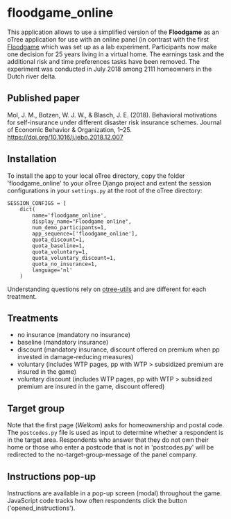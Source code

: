 # floodgame_online

This application allows to use a simplified version of the **Floodgame** as an oTree application for use with an online panel (in contrast with the first [Floodgame](https://github.com/jantsje/floodgame) which was set up as a lab experiment. Participants now make one decision for 25 years living in a virtual home. The earnings task and the additional risk and time preferences tasks have been removed.  The experiment was conducted in July 2018 among 2111 homeowners in the Dutch river delta.

## Published paper
Mol, J. M., Botzen, W. J. W., & Blasch, J. E. (2018). Behavioral motivations for self-insurance under different disaster risk insurance schemes. Journal of Economic Behavior & Organization, 1–25. https://doi.org/10.1016/j.jebo.2018.12.007

## Installation
To install the app to your local oTree directory, copy the folder 'floodgame_online' to your oTree Django project and extent the session configurations in your ```settings.py``` at the root of the oTree directory:

```
SESSION_CONFIGS = [
    dict(
        name='floodgame_online',
        display_name="Floodgame online",
        num_demo_participants=1,
        app_sequence=['floodgame_online'],
        quota_discount=1,
        quota_baseline=1,
        quota_voluntary=1,
        quota_voluntary_discount=1,
        quota_no_insurance=1,
        language='nl'
    )
```

Understanding questions rely on [otree-utils](https://github.com/WZBSocialScienceCenter/otreeutils) and are different for each treatment.

## Treatments
* no insurance (mandatory no insurance)
* baseline (mandatory insurance)
* discount (mandatory insurance, discount offered on premium when pp invested in damage-reducing measures)
* voluntary (includes WTP pages, pp with WTP > subsidized premium are insured in the game)
* voluntary discount (includes WTP pages, pp with WTP > subsidized premium are insured in the game, discount offered)

## Target group
Note that the first page (*Welkom*) asks for homeownership and postal code. The ```postcodes.py``` file is used as input to determine whether a respondent is in the target area. 
Respondents who answer that they do not own their home or those who enter a postcode that is not in 'postcodes.py' will be redirected to the no-target-group-message of the panel company. 

## Instructions pop-up
Instructions are available in a pop-up screen (modal) throughout the game. JavaScript code tracks how often respondents click the button ('opened_instructions').
